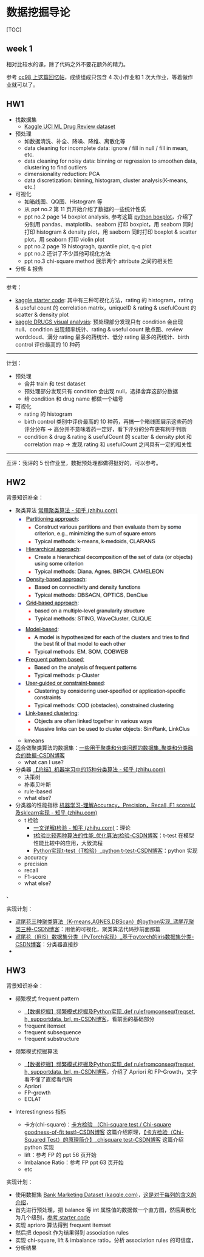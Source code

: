 # 数据挖掘导论

[TOC]

## week 1

相对比较水的课，除了代码之外不要花额外的精力。

参考 [cc98 上这篇回忆帖](https://www.cc98.org/topic/5643195)，成绩组成只包含 4 次小作业和 1 次大作业，等着做作业就可以了。

## HW1

- 找数据集
    - [Kaggle UCI ML Drug Review dataset](https://www.kaggle.com/datasets/jessicali9530/kuc-hackathon-winter-2018/)
- 预处理
    - 如数据清洗、补全、降噪、降维、离散化等
    - data cleaning for incomplete data: ignore / fill in null / fill in mean, etc.
    - data cleaning for noisy data: binning or regression to smoothen data, clustering to find outliers
    - dimensionality reduction: PCA
    - data discretization: binning, histogram, cluster analysis(K-means, etc.)
- 可视化
    - 如箱线图、QQ图、Histogram 等
    - 从 ppt no.2 第 11 页开始介绍了数据的一些统计性质
    - ppt no.2 page 14 boxplot analysis, 参考这篇 [python boxplot](https://www.machinelearningplus.com/plots/python-boxplot/)，介绍了分别用 pandas、matplotlib、seaborn 打印 boxplot，用 seaborn 同时打印 histogram & density plot，用 saeborn 同时打印 boxplot & scatter plot，用 seaborn 打印 violin plot
    - ppt no.2 page 19 histogragh, quantile plot, q-q plot
    - ppt no.2 还讲了不少其他可视化方法
    - ppt no.3 chi-square method 展示两个 attribute 之间的相关性
- 分析 & 报告

---

参考：

- [kaggle starter code](https://www.kaggle.com/code/toiyeuem/starter-uci-ml-drug-review-dataset-08ecc634-6): 其中有三种可视化方法，rating 的 histogram，rating & useful count 的 correlation matrix，uniqueID & rating & usefulCount 的 scatter & density plot
- [kaggle DRUGS visual analysis](https://www.kaggle.com/code/umairziact/drugs-reviews-visual-analysis): 预处理部分发现只有 condition 会出现 null、condition 出现频率统计、rating & useful count 散点图、review wordcloud、满分 rating 最多的药统计、低分 rating 最多的药统计、birth control 评价最高的 10 种药

---

计划：

- 预处理
    - 合并 train 和 test dataset
    - 预处理部分发现只有 condition 会出现 null，选择舍弃这部分数据
    - 给 condition 和 drug name 都做一个编号
- 可视化
    - rating 的 histogram
    - birth control 类别中评价最高的 10 种药，再搞一个箱线图展示这些药的评分分布 -> 高分并不意味着药一定好，看下评分的分布更有利于判断
    - condition & drug & rating & usefulCount 的 scatter & density plot 和 correlation map -> 发现 rating 和 usefulCount 之间具有一定的相关性

---

互评：我评的 5 份作业里，数据预处理都做得挺好的，可以参考。

## HW2

背景知识补全：

- 聚类算法 [常用聚类算法 - 知乎 (zhihu.com)](https://zhuanlan.zhihu.com/p/104355127)![image-20240521144540755](数据挖掘_imgs/image-20240521144540755.png) ![image-20240521144555594](数据挖掘_imgs/image-20240521144555594.png) 
    - kmeans
- 适合做聚类算法的数据集：[一些用于聚类和分类问题的数据集_聚类和分类融合的数据-CSDN博客](https://blog.csdn.net/shengchaohua163/article/details/81630166)
    - what can I use?
- 分类器 [【总结】机器学习中的15种分类算法 - 知乎 (zhihu.com)](https://zhuanlan.zhihu.com/p/670580110)
    - 决策树
    - 朴素贝叶斯
    - rule-based
    - what else?
- 分类器的性能指标 [机器学习-理解Accuracy，Precision，Recall, F1 score以及sklearn实现 - 知乎 (zhihu.com)](https://zhuanlan.zhihu.com/p/405658103)
    - t 检验 
      - [一文详解t检验 - 知乎 (zhihu.com)](https://zhuanlan.zhihu.com/p/138711532)：理论
      - [t检验比较两种算法的性能_优化算法t检验-CSDN博客](https://blog.csdn.net/zyxhangiian123456789/article/details/86089872)：t-test 在模型性能比较中的应用，大致流程
      - [Python实现t-test（T检验）_python t-test-CSDN博客](https://blog.csdn.net/m0_59773145/article/details/119257810)：python 实现
    - accuracy
    - precision
    - recall
    - F1-score
    - what else?

、


实现计划：

- [鸢尾花三种聚类算法（K-means,AGNES,DBScan）的python实现_鸢尾花聚类三种-CSDN博客](https://blog.csdn.net/weixin_42134141/article/details/80413598)：用他的可视化，聚类算法代码抄前面那篇
- [鸢尾花（IRIS）数据集分类（PyTorch实现）_基于pytorch的iris数据集分类-CSDN博客](https://blog.csdn.net/qq_45152498/article/details/128990009)：分类器直接抄
- 


## HW3

背景知识补全：

- 频繁模式 frequent pattern 
    - [【数据挖掘】频繁模式挖掘及Python实现_def rulefromconseq(freqset, h, supportdata, brl, m-CSDN博客](https://blog.csdn.net/weixin_56516468/article/details/121479149)，看前面的基础部分
    - frequent itemset
    - frequent subsequence
    - frequent substructure
    
- 频繁模式挖掘算法
    - [【数据挖掘】频繁模式挖掘及Python实现_def rulefromconseq(freqset, h, supportdata, brl, m-CSDN博客](https://blog.csdn.net/weixin_56516468/article/details/121479149)，介绍了 Apriori 和 FP-Growth，文字看不懂了直接看代码
    - Apriori
    - FP-growth
    - ECLAT

- Interestingness 指标
    - 卡方(chi-square)：[卡方检验 （Chi-square test / Chi-square goodness-of-fit test)-CSDN博客](https://blog.csdn.net/zfcjhdq/article/details/83512680) 这篇介绍原理，[【卡方检验（Chi-Squared Test）的原理简介】_chisquare test-CSDN博客](https://blog.csdn.net/weixin_43837522/article/details/135503845) 这篇介绍 python 实现
    - lift：参考 FP 的 ppt 56 页开始
    - Imbalance Ratio：参考 FP ppt 63 页开始
    - etc



实现计划：

- 使用数据集 [Bank Marketing Dataset (kaggle.com)](https://www.kaggle.com/datasets/janiobachmann/bank-marketing-dataset)，[这是对于每列的含义的介绍](https://archive.ics.uci.edu/dataset/222/bank+marketing)，
- 首先进行预处理，把 balance 等 int 属性值的数据做一个直方图，然后离散化为几个级别，[参考 starter code](https://archive.ics.uci.edu/dataset/222/bank+marketing)
- 实现 aprioro 算法得到 frequent itemset
- 然后把 deposit 作为结果得到 association rules
- 实现 chi-square, lift & imbalance ratio，分析 association rules 的可信度，
- 分析结果
